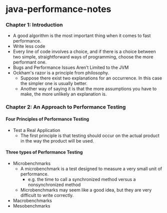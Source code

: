 java-performance-notes
======================

### Chapter 1: Introduction


* A good algorithm is the most important thing when it comes to fast performance.
* Write less code
* Every line of code involves a choice, and if there is a choice between two simple, straightforward ways of programming, choose the more performant one.
* Bugs and Performance Issues Aren’t Limited to the JVM
* Ockham's razor is a principle from philosophy. 
  * Suppose there exist two explanations for an occurrence. In this case the simpler one is usually better. 
  * Another way of saying it is that the more assumptions you have to make, the more unlikely an explanation is.
   
### Chapter 2: An Approach to Performance Testing

#### Four Principles of Performance Testing

* Test a Real Application
  * The first principle is that testing should occur on the actual product in the way the product will be used.
  

#### Three types of Performance Testing

* Microbenchmarks
  * A microbenchmark is a test designed to measure a very small unit of performance. 
    * e.g. the time to call a synchronized method versus a nonsynchronized method
  * Microbenchmarks may seem like a good idea, but they are very difficult to write correctly.
* Macrobenchmarks
* Mesobenchmarks



 
  
